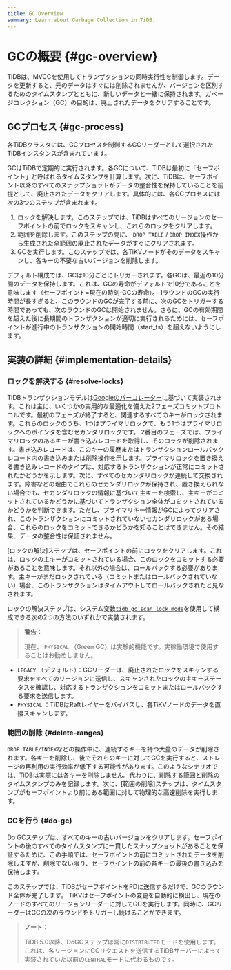```yaml
---
title: GC Overview
summary: Learn about Garbage Collection in TiDB.
---
```


# GCの概要 {#gc-overview}

TiDBは、MVCCを使用してトランザクションの同時実行性を制御します。データを更新すると、元のデータはすぐには削除されませんが、バージョンを区別するためのタイムスタンプとともに、新しいデータと一緒に保持されます。ガベージコレクション（GC）の目的は、廃止されたデータをクリアすることです。

## GCプロセス {#gc-process}

各TiDBクラスタには、GCプロセスを制御するGCリーダーとして選択されたTiDBインスタンスが含まれています。

GCはTiDBで定期的に実行されます。各GCについて、TiDBは最初に「セーフポイント」と呼ばれるタイムスタンプを計算します。次に、TiDBは、セーフポイント以降のすべてのスナップショットがデータの整合性を保持していることを前提として、廃止されたデータをクリアします。具体的には、各GCプロセスには次の3つのステップが含まれます。

1.  ロックを解決します。このステップでは、TiDBはすべてのリージョンのセーフポイントの前でロックをスキャンし、これらのロックをクリアします。
2.  範囲を削除します。このステップの間に、 `DROP TABLE` / `DROP INDEX`操作から生成された全範囲の廃止されたデータがすぐにクリアされます。
3.  GCを実行します。このステップでは、各TiKVノードがそのデータをスキャンし、各キーの不要な古いバージョンを削除します。

デフォルト構成では、GCは10分ごとにトリガーされます。各GCは、最近の10分間のデータを保持します。これは、GCの寿命がデフォルトで10分であることを意味します（セーフポイント=現在の時刻-GCの寿命）。 1ラウンドのGCの実行時間が長すぎると、このラウンドのGCが完了する前に、次のGCをトリガーする時間であっても、次のラウンドのGCは開始されません。さらに、GCの有効期間を超えた後に長期間のトランザクションが適切に実行されるためには、セーフポイントが進行中のトランザクションの開始時間（start_ts）を超えないようにします。

## 実装の詳細 {#implementation-details}

### ロックを解決する {#resolve-locks}

TiDBトランザクションモデルは[Googleのパーコレーター](https://ai.google/research/pubs/pub36726)に基づいて実装されます。これは主に、いくつかの実用的な最適化を備えた2フェーズコミットプロトコルです。最初のフェーズが終了すると、関連するすべてのキーがロックされます。これらのロックのうち、1つはプライマリロックで、もう1つはプライマリロックへのポインタを含むセカンダリロックです。 2番目のフェーズでは、プライマリロックのあるキーが書き込みレコードを取得し、そのロックが削除されます。書き込みレコードは、このキーの履歴またはトランザクションロールバックレコード内の書き込みまたは削除操作を示します。プライマリロックを置き換える書き込みレコードのタイプは、対応するトランザクションが正常にコミットされたかどうかを示します。次に、すべてのセカンダリロックが連続して交換されます。障害などの理由でこれらのセカンダリロックが保持され、置き換えられない場合でも、セカンダリロックの情報に基づいて主キーを検索し、主キーがコミットされているかどうかに基づいてトランザクション全体がコミットされているかどうかを判断できます。ただし、プライマリキー情報がGCによってクリアされ、このトランザクションにコミットされていないセカンダリロックがある場合、これらのロックをコミットできるかどうかを知ることはできません。その結果、データの整合性は保証されません。

[ロックの解決]ステップは、セーフポイントの前にロックをクリアします。これは、ロックの主キーがコミットされている場合、このロックをコミットする必要があることを意味します。それ以外の場合は、ロールバックする必要があります。主キーがまだロックされている（コミットまたはロールバックされていない）場合、このトランザクションはタイムアウトしてロールバックされたと見なされます。

ロックの解決ステップは、システム変数[`tidb_gc_scan_lock_mode`](/system-variables.md#tidb_gc_scan_lock_mode-new-in-v50)を使用して構成できる次の2つの方法のいずれかで実装されます。

> **警告：**
>
> 現在、 `PHYSICAL` （Green GC）は実験的機能です。実稼働環境で使用することはお勧めしません。

-   `LEGACY` （デフォルト）：GCリーダーは、廃止されたロックをスキャンする要求をすべてのリージョンに送信し、スキャンされたロックの主キーステータスを確認し、対応するトランザクションをコミットまたはロールバックする要求を送信します。
-   `PHYSICAL` ：TiDBはRaftレイヤーをバイパスし、各TiKVノードのデータを直接スキャンします。

### 範囲の削除 {#delete-ranges}

`DROP TABLE/INDEX`などの操作中に、連続するキーを持つ大量のデータが削除されます。各キーを削除し、後でそれらのキーに対してGCを実行すると、ストレージの再利用の実行効率が低下する可能性があります。このようなシナリオでは、TiDBは実際には各キーを削除しません。代わりに、削除する範囲と削除のタイムスタンプのみを記録します。次に、[範囲の削除]ステップは、タイムスタンプがセーフポイントより前にある範囲に対して物理的な高速削除を実行します。

### GCを行う {#do-gc}

Do GCステップは、すべてのキーの古いバージョンをクリアします。セーフポイントの後のすべてのタイムスタンプに一貫したスナップショットがあることを保証するために、この手順では、セーフポイントの前にコミットされたデータを削除しますが、削除でない限り、セーフポイントの前の各キーの最後の書き込みを保持します。

このステップでは、TiDBがセーフポイントをPDに送信するだけで、GCのラウンド全体が完了します。 TiKVはセーフポイントの変更を自動的に検出し、現在のノードのすべてのリージョンリーダーに対してGCを実行します。同時に、GCリーダーはGCの次のラウンドをトリガーし続けることができます。

> **ノート：**
>
> TiDB 5.0以降、DoGCステップは常に`DISTRIBUTED`モードを使用します。これは、各リージョンにGCリクエストを送信するTiDBサーバーによって実装されていた以前の`CENTRAL`モードに代わるものです。

